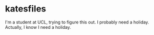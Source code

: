 # katesfiles

I'm a student at UCL, trying to figure this out.
I probably need a holiday.
Actually, I know I need a holiday.
